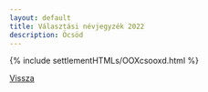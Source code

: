 ```yaml
---
layout: default
title: Választási névjegyzék 2022
description: Öcsöd
---
```


{% include settlementHTMLs/OOXcsooxd.html %}

[Vissza](./)